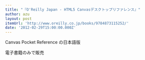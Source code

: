 ```yaml
---
title: "『O'Reilly Japan - HTML5 Canvasデスクトップリファレンス』"
author: azu
layout: post
itemUrl: 'http://www.oreilly.co.jp/books/9784873115252/'
date: '2012-02-29T15:00:00.000Z'
---
```

Canvas Pocket Reference の日本語版

電子書籍のみで販売
